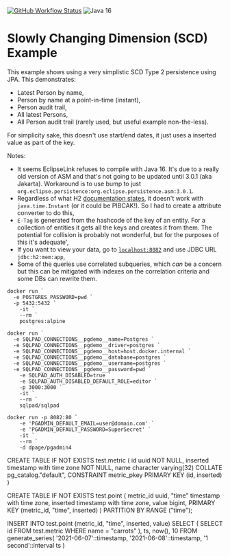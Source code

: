 [![GitHub Workflow Status](https://img.shields.io/github/workflow/status/dansiviter/scd-example/Build?style=flat-square)](https://github.com/dansiviter/scd-example/actions/workflows/build.yaml) ![Java 16](https://img.shields.io/badge/-Java%2011%2B-informational?style=flat-square)

# Slowly Changing Dimension (SCD) Example #

This example shows using a very simplistic SCD Type 2 persistence using JPA. This demonstrates:
* Latest Person by name,
* Person by name at a point-in-time (instant),
* Person audit trail,
* All latest Persons,
* All Person audit trail (rarely used, but useful example non-the-less).

For simplicity sake, this doesn't use start/end dates, it just uses a inserted value as part of the key.

Notes:
* It seems EclipseLink refuses to compile with Java 16. It's due to a really old version of ASM and that's not going to be updated until 3.0.1 (aka Jakarta). Workaround is to use bump to just `org.eclipse.persistence:org.eclipse.persistence.asm:3.0.1`.
* Regardless of what H2 [documentation states](http://www.h2database.com/html/datatypes.html#timestamp_with_time_zone_type), it doesn't work with `java.time.Instant` (or it could be PIBCAK!). So I had to create a attribute converter to do this,
* `E-Tag` is generated from the hashcode of the key of an entity. For a collection of entities it gets all the keys and creates it from them. The potential for collision is probably not wonderful, but for the purposes of this it's adequate',
* If you want to view your data, go to [`localhost:8082`](http://localhost:8082) and use JDBC URL `jdbc:h2:mem:app`,
* Some of the queries use correlated subqueries, which _can_ be a concern but this can be mitigated with indexes on the correlation criteria and some DBs can rewrite them.


```
docker run `
  -e POSTGRES_PASSWORD=pwd `
  -p 5432:5432 `
	-it `
	--rm `
	postgres:alpine
```


```
docker run `
  -e SQLPAD_CONNECTIONS__pgdemo__name=Postgres `
  -e SQLPAD_CONNECTIONS__pgdemo__driver=postgres `
  -e SQLPAD_CONNECTIONS__pgdemo__host=host.docker.internal `
  -e SQLPAD_CONNECTIONS__pgdemo__database=postgres `
  -e SQLPAD_CONNECTIONS__pgdemo__username=postgres `
  -e SQLPAD_CONNECTIONS__pgdemo__password=pwd `
	-e SQLPAD_AUTH_DISABLED=true `
	-e SQLPAD_AUTH_DISABLED_DEFAULT_ROLE=editor `
	-p 3000:3000 `
	-it `
	--rm `
	sqlpad/sqlpad
```

```
docker run -p 8082:80 `
	-e 'PGADMIN_DEFAULT_EMAIL=user@domain.com' `
	-e 'PGADMIN_DEFAULT_PASSWORD=SuperSecret' `
	-it `
	--rm `
	-d dpage/pgadmin4
```


CREATE TABLE IF NOT EXISTS test.metric
(
    id uuid NOT NULL,
    inserted timestamp with time zone NOT NULL,
    name character varying(32) COLLATE pg_catalog."default",
    CONSTRAINT metric_pkey PRIMARY KEY (id, inserted)
)

CREATE TABLE IF NOT EXISTS test.point
(
    metric_id uuid,
    "time" timestamp with time zone,
    inserted timestamp with time zone,
    value bigint,
    PRIMARY KEY (metric_id, "time", inserted)
) PARTITION BY RANGE ("time");


INSERT INTO test.point (metric_id, "time", inserted, value)
    SELECT (
      SELECT id FROM test.metric WHERE name = "carrots"
    ), ts, now(), 10
    FROM generate_series(
      '2021-06-07'::timestamp,
      '2021-06-08'::timestamp,
      '1 second'::interval ts
    )
